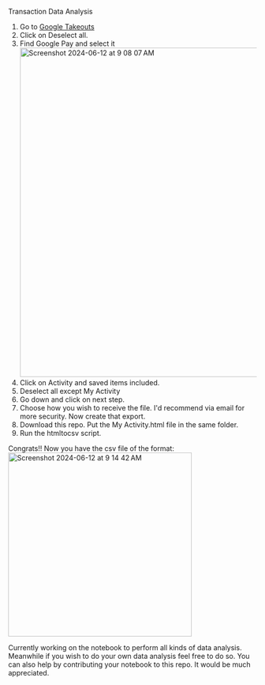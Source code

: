Transaction Data Analysis

1. Go to [Google Takeouts](https://takeout.google.com/)
2. Click on Deselect all.
3. Find Google Pay and select it <img width="666" alt="Screenshot 2024-06-12 at 9 08 07 AM" src="https://github.com/ThatSpaceCowboy/gpay-data-analysis/assets/41112158/dc476d55-798d-42f2-8143-c6d3e2780ac2">
4. Click on Activity and saved items included.
5. Deselect all except My Activity
6. Go down and click on next step.
7. Choose how you wish to receive the file. I'd recommend via email for more security. Now create that export.
8. Download this repo. Put the My Activity.html file in the same folder.
9. Run the htmltocsv script.

Congrats!! Now you have the csv file of the format:
<img width="372" alt="Screenshot 2024-06-12 at 9 14 42 AM" src="https://github.com/ThatSpaceCowboy/gpay-data-analysis/assets/41112158/587dc8bb-5b94-485a-9d7a-7abad6cc4350">

Currently working on the notebook to perform all kinds of data analysis. 
Meanwhile if you wish to do your own data analysis feel free to do so. 
You can also help by contributing your notebook to this repo. It would be much appreciated. 
